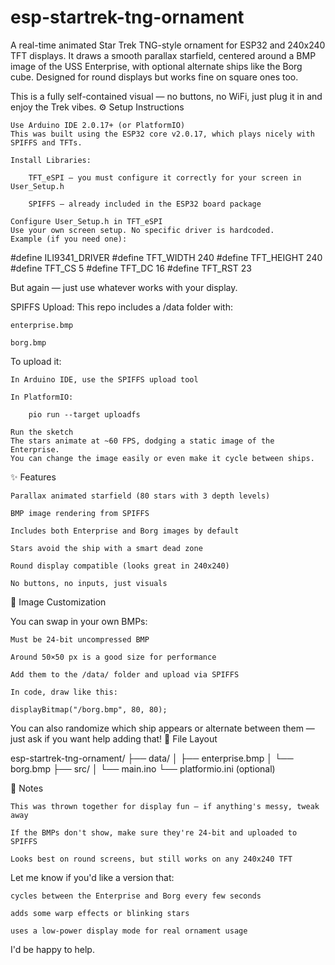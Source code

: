 # esp-startrek-tng-ornament

A real-time animated Star Trek TNG-style ornament for ESP32 and 240x240 TFT displays. It draws a smooth parallax starfield, centered around a BMP image of the USS Enterprise, with optional alternate ships like the Borg cube. Designed for round displays but works fine on square ones too.

This is a fully self-contained visual — no buttons, no WiFi, just plug it in and enjoy the Trek vibes.
⚙️ Setup Instructions

    Use Arduino IDE 2.0.17+ (or PlatformIO)
    This was built using the ESP32 core v2.0.17, which plays nicely with SPIFFS and TFTs.

    Install Libraries:

        TFT_eSPI — you must configure it correctly for your screen in User_Setup.h

        SPIFFS — already included in the ESP32 board package

    Configure User_Setup.h in TFT_eSPI
    Use your own screen setup. No specific driver is hardcoded.
    Example (if you need one):

#define ILI9341_DRIVER
#define TFT_WIDTH 240
#define TFT_HEIGHT 240
#define TFT_CS    5
#define TFT_DC    16
#define TFT_RST   23

But again — just use whatever works with your display.

SPIFFS Upload:
This repo includes a /data folder with:

    enterprise.bmp

    borg.bmp

To upload it:

    In Arduino IDE, use the SPIFFS upload tool

    In PlatformIO:

        pio run --target uploadfs

    Run the sketch
    The stars animate at ~60 FPS, dodging a static image of the Enterprise.
    You can change the image easily or even make it cycle between ships.

✨ Features

    Parallax animated starfield (80 stars with 3 depth levels)

    BMP image rendering from SPIFFS

    Includes both Enterprise and Borg images by default

    Stars avoid the ship with a smart dead zone

    Round display compatible (looks great in 240x240)

    No buttons, no inputs, just visuals

🧠 Image Customization

You can swap in your own BMPs:

    Must be 24-bit uncompressed BMP

    Around 50×50 px is a good size for performance

    Add them to the /data/ folder and upload via SPIFFS

    In code, draw like this:

    displayBitmap("/borg.bmp", 80, 80);

You can also randomize which ship appears or alternate between them — just ask if you want help adding that!
📁 File Layout

esp-startrek-tng-ornament/
├── data/
│   ├── enterprise.bmp
│   └── borg.bmp
├── src/
│   └── main.ino
└── platformio.ini  (optional)

🧼 Notes

    This was thrown together for display fun — if anything's messy, tweak away

    If the BMPs don't show, make sure they're 24-bit and uploaded to SPIFFS

    Looks best on round screens, but still works on any 240x240 TFT

Let me know if you'd like a version that:

    cycles between the Enterprise and Borg every few seconds

    adds some warp effects or blinking stars

    uses a low-power display mode for real ornament usage

I'd be happy to help.

